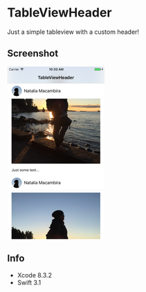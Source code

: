 # TableViewHeader

Just a simple tableview with a custom header!

## Screenshot
![Image of TableViewHeader](https://github.com/nmacambira/TableViewHeader/blob/master/TableViewHeader.png)


## Info
- Xcode 8.3.2
- Swift 3.1
